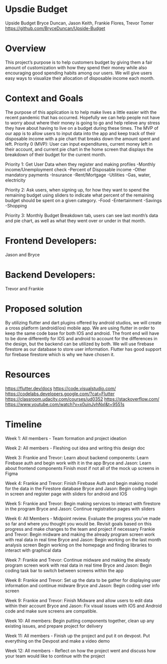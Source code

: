 # Upsdie Budget

Upside Budget
Bryce Duncan, Jason Keith, Frankie Flores, Trevor Tomer
https://github.com/BryceDuncan/Upside-Budget
# Overview
This project’s purpose is to help customers budget by giving them a fair amount of customization with how they spend their money while also encouraging good spending habits among our users. We will give users easy ways to visualize their allocation of disposable income each month.

# Context and Goals
The purpose of this application is to help make lives a little easier with the recent pandemic that has occurred. Hopefully we can help people not have to worry about where their money is going to go and help relieve any stress they have about having to live on a budget during these times. The MVP of our app is to allow users to input data into the app and keep track of their disposable income with a pie chart that breaks down the amount spent and left.
Priority 0 (MVP): User can input expenditures, current money left in their account, and current pie chart in the home screen that displays the breakdown of their budget for the current month.

Priority 1: Get User Data when they register and making profiles
                        -Monthly income/Unemployment check
                        -Percent of Disposable income
                        -Other mandatory payments
                        -Insurance
                       -Rent/Mortgage
                       -Utilities
                       -Gas, water, electricity
                       
Priority 2: Ask users, when signing up, for how they want to spend the remaining budget using sliders to indicate what percent of the remaining budget should be spent on a given category.
   -Food
   -Entertainment
   -Savings
   -Shopping
   
Priority 3: Monthly Budget Breakdown tab, users can see last month’s data and pie chart, as well as what they went over or under in that month.
 
# Frontend Developers:
Jason and Bryce
# Backend Developers:
Trevor and Frankie

# Proposed solution
By utilizing flutter and dart plugins offered by android studios, we will create a cross platform (android/ios) mobile app. We are using flutter in order to keep the same code base for both IOS and android. The front end will have to be done differently for IOS and android to account for the differences in the design, but the backend can be utilized by both. We will use firebase firestore as our database to store user information. Flutter has good support for firebase firestore which is why we have chosen it.
# Resources
https://flutter.dev/docs
https://code.visualstudio.com/
https://codelabs.developers.google.com/?cat=Flutter
https://classroom.udacity.com/courses/ud0352
https://stackoverflow.com/
https://www.youtube.com/watch?v=x0uinJvhNxI&t=9551s

# Timeline
Week 1: 
All members - Team formation and project ideation

Week 2: 
All members - Fleshing out idea and writing this design doc

Week 3: 
Frankie and Trevor: Learn about backend components:
Learn Firebase auth and begin work with it in the app
    Bryce and Jason: Learn about frontend components
Finish most if not all of the mock up screens in Figma

Week 4: 
    Frankie and Trevor: 
Finish Firebase Auth and begin making model for the data in the Firestore database
    Bryce and Jason: 
Begin coding login in screen and register page with sliders for android and IOS

Week 5:
Frankie and Trevor: 
Begin making services to interact with firestore in the program
    Bryce and Jason: 
Continue registration pages with sliders

Week 6:
All Members - Midpoint review. Evaluate the progress you’ve made so far and where you thought you would be. Revisit goals based on this progress and make changes to the team and project if necessary
Frankie and Trevor: 
Begin midware and making the already program screen work with real data in real time
    Bryce and Jason: 
Begin working on the last month analysis screen
Begin working on the homepage and finding libraries to interact with graphical data

Week 7:
Frankie and Trevor:
Continue midware and making the already program screen work with real data in real time
    Bryce and Jason: 
Begin coding task bar to switch between screens within the app

Week 8:
    Frankie and Trevor:
Set up the data to be gather for displaying user information and continue midware
Bryce and Jason:
Begin coding user info screen

Week 9:
Frankie and Trevor:
Finish Midware and allow users to edit data within their account
Bryce and Jason:
Fix visual issues with IOS and Android code and make sure screens are compatible.

Week 10:
All members: Begin putting components together, clean up any existing issues, and prepare project for delivery

Week 11:
All members - Finish up the project and put it on devpost. Put everything on the Devpost and make a video demo

Week 12:
All members - Reflect on how the project went and discuss how your team would like to continue with the project

